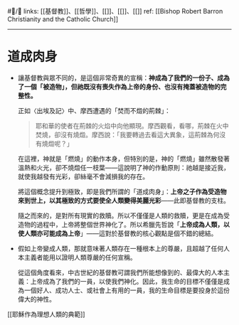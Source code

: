 #📝️/🌲️ 
links: [[基督教]]、[[哲學]]、[[]]、[[]]、[[]]
ref: 
[[Bishop Robert Barron Christianity and the Catholic Church]]

---
# 道成肉身
  
- 讓基督教與眾不同的，是這個非常奇異的宣稱：**神成為了我們的一份子、成為了一個「被造物」，但祂既沒有喪失作為上帝的身份、也沒有掩蓋被造物的完整性。**
  
  正如〈出埃及記〉中、摩西遭遇的「焚而不燬的荊棘」：
  
  > 耶和華的使者在荊棘的火焰中向他顯現。摩西觀看，看哪，荊棘在火中焚燒，卻沒有燒燬。摩西說：「我要轉過去看這大異象，這荊棘為何沒有燒燬呢？」
  
  在這裡，神就是「燃燒」的動作本身，但特別的是，神的「燃燒」雖然散發著溫熱和火光，卻不燒燬任一枝葉——這說明了神的作動原則：祂越是接近我，就使我越發有光彩，卻絲毫不會減損我的存在。
  
  將這個概念提升到極致，即是我們所謂的「道成肉身」：**上帝之子作為受造物來到世上，以其極致的方式要使全人類變得美麗光彩**——此即基督教的支柱。
  
  隨之而來的，是對所有現實的救贖。所以不僅僅是人類的救贖，更是在成為受造物的過程中，上帝將整個世界神化了。所以希臘先哲說「**上帝成為人類，以使人類亦可能成為上帝**」——這對於基督教的核心觀點是個不錯的總結。
  
- 假如上帝變成人類，那就意味著人類存在一種根本上的尊嚴，且超越了任何人本主義者能用以證明人類尊嚴的任何宣稱。
  
  從這個角度看來，中古世紀的基督教可謂我們所能想像到的、最偉大的人本主義：上帝成為了我們的一員，以使我們神化。因此，我生命的目標不僅僅是成為一個好人、成功人士、或社會上有用的一員，我的生命目標是要投身於這份偉大的神性。

[[耶穌作為理想人類的典範]]